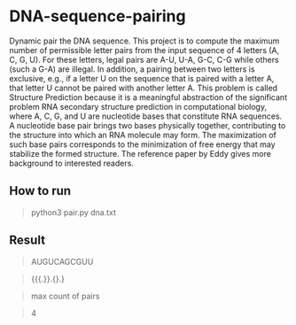 # DNA-sequence-pairing

Dynamic pair the DNA sequence. 
This project is to compute the maximum number of permissible letter pairs
from the input sequence of 4 letters (A, C, G, U). For these letters, legal
pairs are A-U, U-A, G-C, C-G while others (such a G-A) are illegal. In
addition, a pairing between two letters is exclusive, e.g., if a letter U on the
sequence that is paired with a letter A, that letter U cannot be paired with
another letter A. This problem is called Structure Prediction because it is
a meaningful abstraction of the significant problem RNA secondary structure
prediction in computational biology, where A, C, G, and U are nucleotide
bases that constitute RNA sequences. A nucleotide base pair brings two
bases physically together, contributing to the structure into which an RNA
molecule may form. The maximization of such base pairs corresponds to the
minimization of free energy that may stabilize the formed structure. The
reference paper by Eddy gives more background to interested readers.

## How to run

> python3 pair.py dna.txt


## Result



>AUGUCAGCGUU

>{{{.}}.{}.}

>max count of pairs

>4


